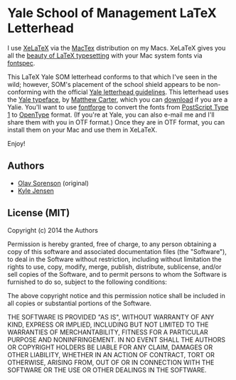 # Yale School of Management LaTeX Letterhead

I use [XeLaTeX](http://www.xelatex.org/) via the [MacTex](https://tug.org/mactex/)
distribution on my Macs. XeLaTeX gives you all the
[beauty of LaTeX typesetting](http://nitens.org/taraborelli/latex)
with your Mac system fonts via
[fontspec](http://www.ctan.org/tex-archive/macros/xetex/latex/fontspec/).

This LaTeX Yale SOM
letterhead conforms to that which I've seen in the wild;
however, SOM's placement of the school shield appears to be non-conforming with the
official [Yale letterhead guidelines](http://www.yale.edu/printer/identity/stationery.html).
This letterhead uses the [Yale typeface](http://www.yale.edu/printer/typeface/),
by [Matthew Carter](http://en.wikipedia.org/wiki/Matthew_Carter),
which you can [download](http://www.yale.edu/printer/typeface/download.html)
if you are a Yalie. You'll want to use [fontforge](http://fontforge.org/)
to convert the fonts from
[PostScript Type 1](http://en.wikipedia.org/wiki/PostScript_fonts#Type_1)
to [OpenType](http://en.wikipedia.org/wiki/OpenType) format. (If you're
at Yale, you can also e-mail me and I'll share them with you in OTF format.)
Once they are in OTF format, you can install them on your Mac and use them
in XeLaTeX.

Enjoy!

## Authors
* [Olav Sorenson](http://som.yale.edu/olav-sorenson) (original)
* [Kyle Jensen](https://github.com/kljensen)

## License (MIT)

Copyright (c) 2014 the Authors

Permission is hereby granted, free of charge, to any person obtaining a copy of this software and associated documentation files (the "Software"), to deal in the Software without restriction, including without limitation the rights to use, copy, modify, merge, publish, distribute, sublicense, and/or sell copies of the Software, and to permit persons to whom the Software is furnished to do so, subject to the following conditions:

The above copyright notice and this permission notice shall be included in all copies or substantial portions of the Software.

THE SOFTWARE IS PROVIDED "AS IS", WITHOUT WARRANTY OF ANY KIND, EXPRESS OR IMPLIED, INCLUDING BUT NOT LIMITED TO THE WARRANTIES OF MERCHANTABILITY, FITNESS FOR A PARTICULAR PURPOSE AND NONINFRINGEMENT. IN NO EVENT SHALL THE AUTHORS OR COPYRIGHT HOLDERS BE LIABLE FOR ANY CLAIM, DAMAGES OR OTHER LIABILITY, WHETHER IN AN ACTION OF CONTRACT, TORT OR OTHERWISE, ARISING FROM, OUT OF OR IN CONNECTION WITH THE SOFTWARE OR THE USE OR OTHER DEALINGS IN THE SOFTWARE.